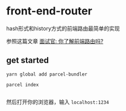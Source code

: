 # front-end-router
hash形式和history方式的前端路由最简单的实现

参照这篇文章 [面试官: 你了解前端路由吗?](https://juejin.im/post/5ac61da66fb9a028c71eae1b)


## get started

```
yarn global add parcel-bundler

parcel index


```

然后打开你的浏览器，输入 `localhost:1234`